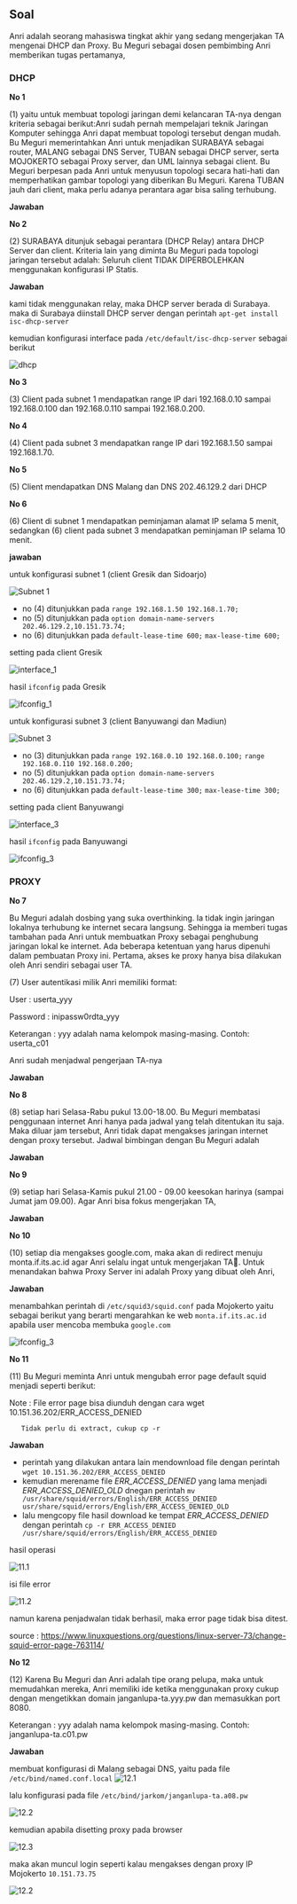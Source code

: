
## Soal


Anri adalah seorang mahasiswa tingkat akhir yang sedang mengerjakan TA mengenai DHCP dan Proxy. Bu Meguri sebagai dosen pembimbing Anri memberikan tugas pertamanya, 

### DHCP
**No 1**

(1) yaitu untuk membuat topologi jaringan demi kelancaran TA-nya dengan kriteria sebagai berikut:Anri sudah pernah mempelajari teknik Jaringan Komputer sehingga Anri dapat membuat topologi tersebut dengan mudah. Bu Meguri memerintahkan Anri untuk menjadikan SURABAYA sebagai router, MALANG sebagai DNS Server, TUBAN sebagai DHCP server, serta MOJOKERTO sebagai Proxy server, dan UML lainnya sebagai client. Bu Meguri berpesan pada Anri untuk menyusun topologi secara hati-hati dan memperhatikan gambar topologi yang diberikan Bu Meguri. Karena TUBAN jauh dari client, maka perlu adanya perantara agar bisa saling terhubung. 


**Jawaban**


**No 2**

(2) SURABAYA ditunjuk sebagai perantara (DHCP Relay) antara DHCP Server dan client. Kriteria lain yang diminta Bu Meguri pada topologi jaringan tersebut adalah: Seluruh client TIDAK DIPERBOLEHKAN menggunakan konfigurasi IP Statis. 


**Jawaban**

kami tidak menggunakan relay, maka DHCP server berada di Surabaya. 
maka di Surabaya diinstall DHCP server dengan perintah `apt-get install isc-dhcp-server`

kemudian konfigurasi interface pada `/etc/default/isc-dhcp-server` sebagai berikut

![dhcp](https://github.com/wardahnab/Jarkom_Modul3_Lapres_A08/blob/main/jarkom%20soal%20shift%202/2.1.png)


**No 3**

(3) Client pada subnet 1 mendapatkan range IP dari 192.168.0.10 sampai 192.168.0.100 dan 192.168.0.110 sampai 192.168.0.200.

**No 4**

(4) Client pada subnet 3 mendapatkan range IP dari 192.168.1.50 sampai 192.168.1.70.

**No 5**

(5) Client mendapatkan DNS Malang dan DNS 202.46.129.2 dari DHCP

**No 6**

(6) Client di subnet 1 mendapatkan peminjaman alamat IP selama 5 menit, sedangkan (6) client pada subnet 3 mendapatkan peminjaman IP selama 10 menit.


**jawaban**

untuk konfigurasi subnet 1 (client Gresik dan Sidoarjo)

![Subnet 1](https://github.com/wardahnab/Jarkom_Modul3_Lapres_A08/blob/main/jarkom%20soal%20shift%202/3.1.png)
- no (4) ditunjukkan pada `range 192.168.1.50 192.168.1.70;` 
- no (5) ditunjukkan pada `option domain-name-servers 202.46.129.2,10.151.73.74;`
- no (6) ditunjukkan pada `default-lease-time 600;` `max-lease-time 600;`

setting pada client Gresik

![interface_1](https://github.com/wardahnab/Jarkom_Modul3_Lapres_A08/blob/main/jarkom%20soal%20shift%202/ifc_gresik.png)

hasil `ifconfig` pada Gresik

![ifconfig_1](https://github.com/wardahnab/Jarkom_Modul3_Lapres_A08/blob/main/jarkom%20soal%20shift%202/inf_gresik.png)


untuk konfigurasi subnet 3 (client Banyuwangi dan Madiun)

![Subnet 3](https://github.com/wardahnab/Jarkom_Modul3_Lapres_A08/blob/main/jarkom%20soal%20shift%202/4.1.png)
- no (3) ditunjukkan pada `range 192.168.0.10 192.168.0.100;` `range 192.168.0.110 192.168.0.200;` 
- no (5) ditunjukkan pada `option domain-name-servers 202.46.129.2,10.151.73.74;`
- no (6) ditunjukkan pada `default-lease-time 300;` `max-lease-time 300;`

setting pada client Banyuwangi

![interface_3](https://github.com/wardahnab/Jarkom_Modul3_Lapres_A08/blob/main/jarkom%20soal%20shift%202/ifc_banyuwangi.png)

hasil `ifconfig` pada Banyuwangi

![ifconfig_3](https://github.com/wardahnab/Jarkom_Modul3_Lapres_A08/blob/main/jarkom%20soal%20shift%202/inf_banyuwangi.png)


### PROXY
**No 7**

Bu Meguri adalah dosbing yang suka overthinking. Ia tidak ingin jaringan lokalnya terhubung ke internet secara langsung. Sehingga ia memberi tugas tambahan pada Anri untuk membuatkan Proxy sebagai penghubung jaringan lokal ke internet. Ada beberapa ketentuan yang harus dipenuhi dalam pembuatan Proxy ini. Pertama, akses ke proxy hanya bisa dilakukan oleh Anri sendiri sebagai user TA. 


(7) User autentikasi milik Anri memiliki format:

User : userta_yyy

Password : inipassw0rdta_yyy

Keterangan : yyy adalah nama kelompok masing-masing. Contoh: userta_c01

Anri sudah menjadwal pengerjaan TA-nya


**Jawaban**


**No 8**

(8) setiap hari Selasa-Rabu pukul 13.00-18.00. Bu Meguri membatasi penggunaan internet Anri hanya pada jadwal yang telah ditentukan itu saja. Maka diluar jam tersebut, Anri tidak dapat mengakses jaringan internet dengan proxy tersebut. Jadwal bimbingan dengan Bu Meguri adalah 


**Jawaban**


**No 9**

(9) setiap hari Selasa-Kamis pukul 21.00 - 09.00 keesokan harinya (sampai Jumat jam 09.00). Agar Anri bisa fokus mengerjakan TA, 


**Jawaban**


**No 10**

(10) setiap dia mengakses google.com, maka akan di redirect menuju monta.if.its.ac.id agar Anri selalu ingat untuk mengerjakan TA🙂.
Untuk menandakan bahwa Proxy Server ini adalah Proxy yang dibuat oleh Anri, 


**Jawaban**

menambahkan perintah di `/etc/squid3/squid.conf` pada Mojokerto yaitu sebagai berikut yang berarti mengarahkan ke web `monta.if.its.ac.id` apabila user mencoba membuka `google.com`

![ifconfig_3](https://github.com/wardahnab/Jarkom_Modul3_Lapres_A08/blob/main/jarkom%20soal%20shift%202/10.1.png)


**No 11**

(11) Bu Meguri meminta Anri untuk mengubah error page default squid menjadi seperti berikut:

Note : File error page bisa diunduh dengan cara wget 10.151.36.202/ERR_ACCESS_DENIED

       Tidak perlu di extract, cukup cp -r



**Jawaban**

- perintah yang dilakukan antara lain mendownload file dengan perintah `wget 10.151.36.202/ERR_ACCESS_DENIED`
- kemudian merename file *ERR_ACCESS_DENIED* yang lama menjadi *ERR_ACCESS_DENIED_OLD* dnegan perintah `mv /usr/share/squid/errors/English/ERR_ACCESS_DENIED usr/share/squid/errors/English/ERR_ACCESS_DENIED_OLD`
- lalu mengcopy file hasil download ke tempat *ERR_ACCESS_DENIED* dengan perintah `cp -r ERR_ACCESS_DENIED /usr/share/squid/errors/English/ERR_ACCESS_DENIED`


hasil operasi

![11.1](https://github.com/wardahnab/Jarkom_Modul3_Lapres_A08/blob/main/jarkom%20soal%20shift%202/11.2.png)

isi file error

![11.2](https://github.com/wardahnab/Jarkom_Modul3_Lapres_A08/blob/main/jarkom%20soal%20shift%202/11.3.png)

namun karena penjadwalan tidak berhasil, maka error page tidak bisa ditest.

source : https://www.linuxquestions.org/questions/linux-server-73/change-squid-error-page-763114/

**No 12**

(12) Karena Bu Meguri dan Anri adalah tipe orang pelupa, maka untuk memudahkan mereka, Anri memiliki ide ketika menggunakan proxy cukup dengan mengetikkan domain janganlupa-ta.yyy.pw dan memasukkan port 8080. 

Keterangan : yyy adalah nama kelompok masing-masing. Contoh: janganlupa-ta.c01.pw


**Jawaban**

membuat konfigurasi di Malang sebagai DNS, yaitu pada file `/etc/bind/named.conf.local`
![12.1](https://github.com/wardahnab/Jarkom_Modul3_Lapres_A08/blob/main/jarkom%20soal%20shift%202/12.1.png)

lalu konfigurasi pada file `/etc/bind/jarkom/janganlupa-ta.a08.pw`

![12.2](https://github.com/wardahnab/Jarkom_Modul3_Lapres_A08/blob/main/jarkom%20soal%20shift%202/12.2.png)

kemudian apabila disetting proxy pada browser

![12.3](https://github.com/wardahnab/Jarkom_Modul3_Lapres_A08/blob/main/jarkom%20soal%20shift%202/12.3.png)

maka akan muncul login seperti kalau mengakses dengan proxy IP Mojokerto `10.151.73.75`

![12.2](https://github.com/wardahnab/Jarkom_Modul3_Lapres_A08/blob/main/jarkom%20soal%20shift%202/12.2.png)




